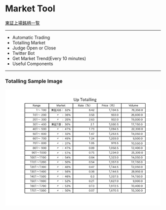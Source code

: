 # Market Tool

[東証上場銘柄一覧](https://www.jpx.co.jp/markets/statistics-equities/misc/01.html)

***

 - Automatic Trading
 - Totalling Market
 - Judge Open or Close
 - Twitter Bot
 - Get Market Trend(Every 10 minutes)
 - Useful Components

***

### Totalling Sample Image

![totalling sample image](./images/totalling_sample.png)
